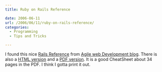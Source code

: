 ```yaml
---
title: Ruby on Rails Reference

date: 2006-06-11
url: /2006/06/11/ruby-on-rails-reference/
categories:
  - Programming
  - Tips and Tricks

---
```

I found this nice [Rails Reference][1] from [Agile web Development blog][2]. There is also a [HTML version][3] and a [PDF version][4]. It is a good CheatSheet about 34 pages in the PDF. I think I gotta print it out.

 [1]: http://blog.invisible.ch/2006/05/01/ruby-on-rails-reference/
 [2]: http://social.itp.nyu.edu/agile_blog/2006/06/09/rails-reference-cheat-sheet/
 [3]: http://blog.invisible.ch/files/rails-reference-1.1.html
 [4]: http://blog.invisible.ch/files/rails-reference-1.1.pdf